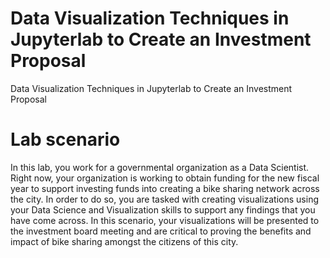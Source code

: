 # Data Visualization Techniques in Jupyterlab to Create an Investment Proposal
 Data Visualization Techniques in Jupyterlab to Create an Investment Proposal

# Lab scenario
In this lab, you work for a governmental organization as a Data Scientist. Right now, your organization is working to obtain funding for the new fiscal year to support investing funds into creating a bike sharing network across the city. In order to do so, you are tasked with creating visualizations using your Data Science and Visualization skills to support any findings that you have come across. In this scenario, your visualizations will be presented to the investment board meeting and are critical to proving the benefits and impact of bike sharing amongst the citizens of this city.